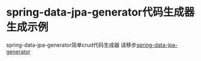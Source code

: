 
# spring-data-jpa-generator代码生成器生成示例
spring-data-jpa-generator简单crud代码生成器
请移步[spring-data-jpa-generator](https://github.com/yuchu2016/spring-data-jpa-generator)
